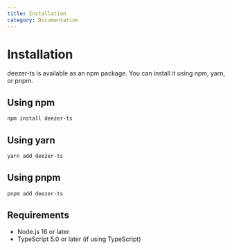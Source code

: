 ```yaml
---
title: Installation
category: Documentation
---
```


# Installation

deezer-ts is available as an npm package. You can install it using npm, yarn, or pnpm.

## Using npm

```bash
npm install deezer-ts
```

## Using yarn

```bash
yarn add deezer-ts
```

## Using pnpm

```bash
pnpm add deezer-ts
```

## Requirements

- Node.js 16 or later
- TypeScript 5.0 or later (if using TypeScript)
